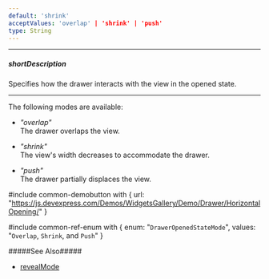 ```yaml
---
default: 'shrink'
acceptValues: 'overlap' | 'shrink' | 'push'
type: String
---
```

---
##### shortDescription
Specifies how the drawer interacts with the view in the opened state.

---
The following modes are available:

- *"overlap"*       
The drawer overlaps the view.

- *"shrink"*        
The view's width decreases to accommodate the drawer.

- *"push"*      
The drawer partially displaces the view.

#include common-demobutton with {
    url: "https://js.devexpress.com/Demos/WidgetsGallery/Demo/Drawer/HorizontalOpening/"
}

#include common-ref-enum with {
    enum: "`DrawerOpenedStateMode`",
    values: "`Overlap`, `Shrink`, and `Push`"
}

#####See Also#####
- [revealMode](/api-reference/10%20UI%20Widgets/dxDrawer/1%20Configuration/revealMode.md '/Documentation/ApiReference/UI_Widgets/dxDrawer/Configuration/#revealMode')